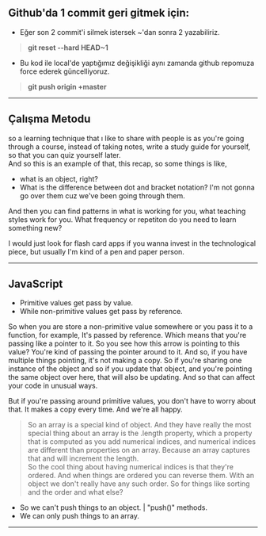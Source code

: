 ## Github'da 1 commit geri gitmek için:

- Eğer son 2 commit'i silmek istersek ~'dan sonra 2 yazabiliriz.

> **git reset --hard HEAD~1**

- Bu kod ile local'de yaptığımız değişikliği aynı zamanda github repomuza force ederek güncelliyoruz.

> **git push origin +master**

____

## Çalışma Metodu

so a learning technique that ı like to share with people is as you're  going through a course, instead of taking notes,  write a study guide for yourself, so that you can quiz yourself later. <br>
And so this is an example of that, this recap, so some things is like,  
- what is an object, right?
- What is the difference between dot and bracket notation?
I'm not gonna go over them cuz we've been going through them.

And then you can find patterns in what is working for you, what teaching styles work for you.
What frequency or repetiton do you need to learn something new?

I would just look for flash card apps if you wanna invest in  the technological piece, but usually I'm kind of a pen and paper person.

____

## JavaScript

- Primitive values get pass by value. 
- While non-primitive values get pass by reference.

So when you are store a non-primitive value somewhere or you pass it to a function, for example, It's  passed by reference. Which means  that you're passing like a pointer to it. So you see how this arrow is pointing to this value? You're kind of passing the pointer around to it. And so, if you have multiple things pointing, it's not making a copy. So if you're sharing one instance of the object and so if you update that object,  and you're pointing the same object over here, that will also be updating. And so that can affect your code in unusual ways.

But if you're passing around primitive values,  you don't have to worry about that. It makes a copy every time. And we're all happy.

> So an array is a special kind of object.  And they have really  the most special thing about an array is the .length property,  which a property that is computed as you add numerical indices,  and numerical indices are different than properties on an array.  Because an array captures that and will increment the length. <br>
So the cool thing about having numerical indices is that they're ordered. And when things are ordered you can reverse them. With an object we don't really have any such order. So for things like sorting and the order and what else? 

- So we can't push things to an object. | "push()" methods. 
-  We can only push things to an array. 

_____